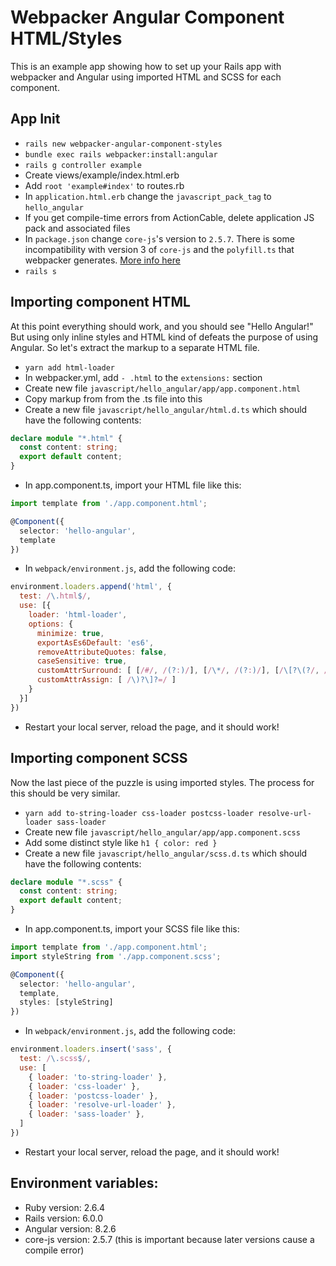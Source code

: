 # Webpacker Angular Component HTML/Styles

This is an example app showing how to set up your Rails app with webpacker and Angular using imported HTML and SCSS for each component.

## App Init

* `rails new webpacker-angular-component-styles`
* `bundle exec rails webpacker:install:angular`
* `rails g controller example`
* Create views/example/index.html.erb
* Add `root 'example#index'` to routes.rb
* In `application.html.erb` change the `javascript_pack_tag` to `hello_angular`
* If you get compile-time errors from ActionCable, delete application JS pack and associated files
* In `package.json` change `core-js`'s version to `2.5.7`. There is some incompatibility with version 3 of `core-js` and the `polyfill.ts` that webpacker generates. [More info here](https://stackoverflow.com/questions/55308769/module-not-found-error-cant-resolve-core-js-es6)
* `rails s`

## Importing component HTML

At this point everything should work, and you should see "Hello Angular!" But using only inline styles and HTML kind of defeats the purpose of using Angular. So let's extract the markup to a separate HTML file.

* `yarn add html-loader`
* In webpacker.yml, add `- .html` to the `extensions:` section
* Create new file `javascript/hello_angular/app/app.component.html`
* Copy markup from from the .ts file into this
* Create a new file `javascript/hello_angular/html.d.ts` which should have the following contents:
```ts
declare module "*.html" {
  const content: string;
  export default content;
}
```
* In app.component.ts, import your HTML file like this:
```ts
import template from './app.component.html';

@Component({
  selector: 'hello-angular',
  template
})
```
* In `webpack/environment.js`, add the following code:
```js
environment.loaders.append('html', {
  test: /\.html$/,
  use: [{
    loader: 'html-loader',
    options: {
      minimize: true,
      exportAsEs6Default: 'es6',
      removeAttributeQuotes: false,
      caseSensitive: true,
      customAttrSurround: [ [/#/, /(?:)/], [/\*/, /(?:)/], [/\[?\(?/, /(?:)/] ],
      customAttrAssign: [ /\)?\]?=/ ]
    }
  }]
})
```
* Restart your local server, reload the page, and it should work!

## Importing component SCSS

Now the last piece of the puzzle is using imported styles. The process for this should be very similar.

* `yarn add to-string-loader css-loader postcss-loader resolve-url-loader sass-loader`
* Create new file `javascript/hello_angular/app/app.component.scss`
* Add some distinct style like `h1 { color: red }`
* Create a new file `javascript/hello_angular/scss.d.ts` which should have the following contents:
```ts
declare module "*.scss" {
  const content: string;
  export default content;
}
```
* In app.component.ts, import your SCSS file like this:
```ts
import template from './app.component.html';
import styleString from './app.component.scss';

@Component({
  selector: 'hello-angular',
  template,
  styles: [styleString]
})
```
* In `webpack/environment.js`, add the following code:
```js
environment.loaders.insert('sass', {
  test: /\.scss$/,
  use: [
    { loader: 'to-string-loader' },
    { loader: 'css-loader' },
    { loader: 'postcss-loader' },
    { loader: 'resolve-url-loader' },
    { loader: 'sass-loader' },
  ]
})
```
* Restart your local server, reload the page, and it should work!

## Environment variables:

* Ruby version: 2.6.4
* Rails version: 6.0.0
* Angular version: 8.2.6
* core-js version: 2.5.7 (this is important because later versions cause a compile error)
